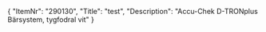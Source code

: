 {
  "ItemNr": "290130",
  "Title": "test",
  "Description": "Accu-Chek D-TRONplus Bärsystem, tygfodral vit"
}